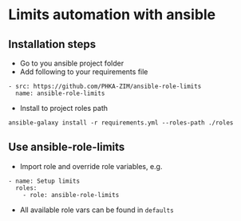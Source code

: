 # Limits automation with ansible

## Installation steps

- Go to you ansible project folder
- Add following to your requirements file

```
- src: https://github.com/PHKA-ZIM/ansible-role-limits
  name: ansible-role-limits
```

- Install to project roles path
```
ansible-galaxy install -r requirements.yml --roles-path ./roles
```

## Use ansible-role-limits

- Import role and override role variables, e.g.
```
- name: Setup limits
  roles:
    - role: ansible-role-limits
```

- All available role vars can be found in `defaults`
